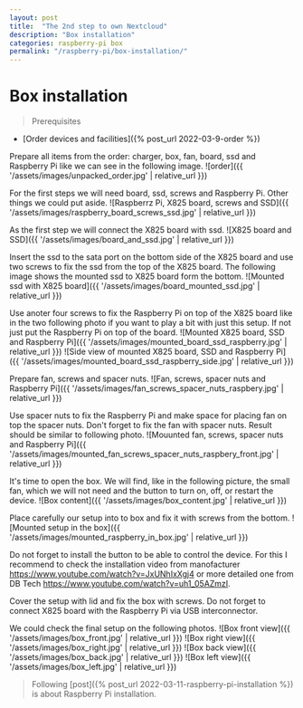 ```yaml
---
layout: post
title:  "The 2nd step to own Nextcloud"
description: "Box installation"
categories: raspberry-pi box
permalink: "/raspberry-pi/box-installation/"
---
```

# Box installation

> Prerequisites
- [Order devices and facilities]({% post_url 2022-03-9-order %})

Prepare all items from the order: charger, box, fan, board, ssd and Raspberry Pi like we can see in the following image.
![order]({{ '/assets/images/unpacked_order.jpg' | relative_url }})

For the first steps we will need board, ssd, screws and Raspberry Pi. Other things we could put aside.
![Raspberrz Pi, X825 board, screws and SSD]({{ '/assets/images/raspberry_board_screws_ssd.jpg' | relative_url }})

As the first step we will connect the X825 board with ssd.
![X825 board and SSD]({{ '/assets/images/board_and_ssd.jpg' | relative_url }})

Insert the ssd to the sata port on the bottom side of the X825 board and use two screws to fix the ssd from the top of the X825 board. The following image shows the mounted ssd to X825 board form the bottom.
![Mounted ssd with X825 board]({{ '/assets/images/board_mounted_ssd.jpg' | relative_url }})

Use anoter four screws to fix the Raspberry Pi on top of the X825 board like in the two following photo if you want to play a bit with just this setup. If not just put the Raspberry Pi on top of the board.
![Mounted X825 board, SSD and Raspberry Pi]({{ '/assets/images/mounted_board_ssd_raspberry.jpg' | relative_url }})
![Side view of mounted X825 board, SSD and Raspberry Pi]({{ '/assets/images/mounted_board_ssd_raspberry_side.jpg' | relative_url }})

Prepare fan, screws and spacer nuts.
![Fan, screws, spacer nuts and Raspberry Pi]({{ '/assets/images/fan_screws_spacer_nuts_raspbery.jpg' | relative_url }})

Use spacer nuts to fix the Raspberry Pi and make space for placing fan on top the spacer nuts. Don't forget to fix the fan with spacer nuts. Result should be similar to following photo.
![Mouunted fan, screws, spacer nuts and Raspberry Pi]({{ '/assets/images/mounted_fan_screws_spacer_nuts_raspbery_front.jpg' | relative_url }})

It's time to open the box. We will find, like in the following picture, the small fan, which we will not need and the button to turn on, off, or restart the device.
![Box content]({{ '/assets/images/box_content.jpg' | relative_url }})

Place carefully our setup into to box and fix it with screws from the bottom.
![Mounted setup in the box]({{ '/assets/images/mounted_raspberry_in_box.jpg' | relative_url }})

Do not forget to install the button to be able to control the device. For this I recommend to check the installation video from manofacturer https://www.youtube.com/watch?v=JxUNhIxXgj4 or more detailed one from DB Tech https://www.youtube.com/watch?v=uh1_05AZmzI.

Cover the setup with lid and fix the box with screws. Do not forget to connect X825 board with the Raspberry Pi via USB interconnector.

We could check the final setup on the following photos.
![Box front view]({{ '/assets/images/box_front.jpg' | relative_url }})
![Box right view]({{ '/assets/images/box_right.jpg' | relative_url }})
![Box back view]({{ '/assets/images/box_back.jpg' | relative_url }})
![Box left view]({{ '/assets/images/box_left.jpg' | relative_url }})

> Following [post]({% post_url 2022-03-11-raspberry-pi-installation %}) is about Raspberry Pi installation.